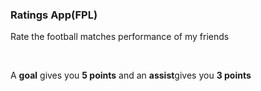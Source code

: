 ### Ratings App(FPL)

Rate the football matches performance of my friends <br>


<br>

A <b>goal</b> gives you <b>5 points</b> and an <b>assist</b>gives you <b>3 points</b>
